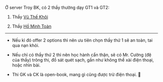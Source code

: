 Ở server Troy BK, có 2 thầy thường dạy GT1 và GT2:

1. Thầy [Vũ Thế Khôi](http://math.ac.vn/vi/component/staff/?task=getProfile&staffID=33)

2. Thầy [Hồ Minh Toàn](http://math.ac.vn/vi/component/staff/?task=getProfile&staffID=60)

---

- Nếu kì đó offer 2 options thì nên ưu tiên chọn thầy thứ 1 sẽ an toàn, tai qua nạn khỏi.

- Nếu chỉ có thầy thứ 2 thì nên học hành cẩn thận, sẽ có Mr. Cường (đệ của thầy) trông thi, đồ sát quét sạch, gần như không thể xài điện thoại, hoặc nhìn bài. 

- Thi GK và CK là open-book, mang gì cũng được trừ điện thoại. 🤣
